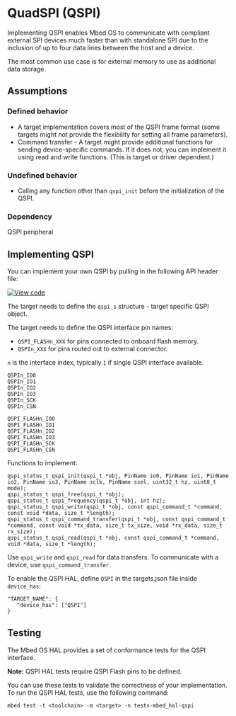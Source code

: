 <h1 id="quadspi-port">QuadSPI (QSPI) </h1>

Implementing QSPI enables Mbed OS to communicate with compliant external SPI devices much faster than with standalone SPI due to the inclusion of up to four data lines between the host and a device.

The most common use case is for external memory to use as additional data storage.

## Assumptions

### Defined behavior

- A target implementation covers most of the QSPI frame format (some targets might not provide the flexibility for setting all frame parameters).
- Command transfer - A target might provide additional functions for sending device-specific commands. If it does not, you can implement it using read and write functions. (This is target or driver dependent.)

### Undefined behavior

- Calling any function other than `qspi_init` before the initialization of the QSPI.

### Dependency

QSPI peripheral

## Implementing QSPI

You can implement your own QSPI by pulling in the following API header file:

[![View code](https://www.mbed.com/embed/?type=library)](https://os.mbed.com/docs/mbed-os/development/mbed-os-api-doxy/classmbed_1_1_q_s_p_i.html)

The target needs to define the `qspi_s` structure - target specific QSPI object.

The target needs to define the QSPI interface pin names:

- `QSPI_FLASHn_XXX` for pins connected to onboard flash memory.
- `QSPIn_XXX` for pins routed out to external connector.

`n` is the interface index, typically `1` if single QSPI interface available.

```
QSPIn_IO0
QSPIn_IO1
QSPIn_IO2
QSPIn_IO3
QSPIn_SCK
QSPIn_CSN

QSPI_FLASHn_IO0
QSPI_FLASHn_IO1
QSPI_FLASHn_IO2
QSPI_FLASHn_IO3
QSPI_FLASHn_SCK
QSPI_FLASHn_CSN
```

Functions to implement:

```
qspi_status_t qspi_init(qspi_t *obj, PinName io0, PinName io1, PinName io2, PinName io3, PinName sclk, PinName ssel, uint32_t hz, uint8_t mode);
qspi_status_t qspi_free(qspi_t *obj);
qspi_status_t qspi_frequency(qspi_t *obj, int hz);
qspi_status_t qspi_write(qspi_t *obj, const qspi_command_t *command, const void *data, size_t *length);
qspi_status_t qspi_command_transfer(qspi_t *obj, const qspi_command_t *command, const void *tx_data, size_t tx_size, void *rx_data, size_t rx_size);
qspi_status_t qspi_read(qspi_t *obj, const qspi_command_t *command, void *data, size_t *length);

```

Use `qspi_write` and `qspi_read` for data transfers. To communicate with a device, use `qspi_command_transfer`.

To enable the QSPI HAL, define `QSPI` in the targets.json file inside `device_has`:

```
"TARGET_NAME": {
   "device_has": ["QSPI"]
}
```

## Testing

The Mbed OS HAL provides a set of conformance tests for the QSPI interface.

<span class="notes">**Note:** QSPI HAL tests require QSPI Flash pins to be defined.</span>

You can use these tests to validate the correctness of your implementation. To run the QSPI HAL tests, use the following command:

```
mbed test -t <toolchain> -m <target> -n tests-mbed_hal-qspi
```
